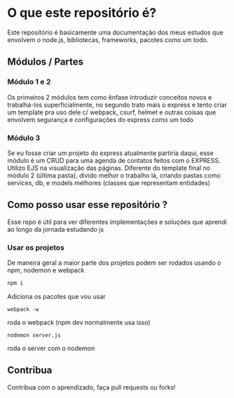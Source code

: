
# O que este repositório é?

Este repositório é basicamente uma documentação dos meus estudos que envolvem o node.js, bibliotecas, frameworks, pacotes como um todo. 

## Módulos / Partes

### Módulo 1 e 2
 
Os primeiros 2 módulos tem como ênfase introduzir conceitos novos e trabalhá-los superficialmente, no segundo trato mais o express e tento criar um template pra uso dele c/ webpack, csurf, helmet e outras coisas que envolvem segurança e configurações do express como um todo
### Módulo 3
Se eu fosse criar um projeto do express atualmente partiria daqui, esse módulo é um CRUD para uma agenda de contatos feitos com o EXPRESS. Utilizo EJS na visualização das páginas. Diferente do template final no módulo 2 (última pasta), divido melhor o trabalho lá, criando pastas como services, db, e models melhores (classes que representam entidades)

## Como posso usar esse repositório ?
Esse repo é útil para ver diferentes implementações e soluções que aprendi ao longo da jornada estudando js
### Usar os projetos
De maneira geral a maior parte dos projetos podem ser rodados usando o npm, nodemon e webpack
```python
npm i
```
Adiciona os pacotes que vou usar 
```
webpack -w
```
roda o webpack (npm dev normalmente usa isso)
```
nodemon server.js
```
roda o server com o nodemon

## Contribua
Contribua com o aprendizado, faça pull requests ou forks!

